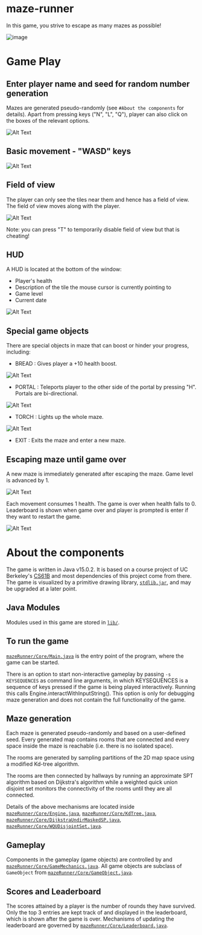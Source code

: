 # maze-runner
In this game, you strive to escape as many mazes as possible!

![image](https://i.postimg.cc/BbxC7JXB/maze.jpg)

# Game Play

## Enter player name and seed for random number generation
Mazes are generated pseudo-randomly (see `#About the components` for details).
Apart from pressing keys ("N", "L", "Q"), player can also click on the boxes of
the relevant options.

![Alt Text](https://media.giphy.com/media/tjbOHwlUnaiWBm9e0r/giphy.gif)

## Basic movement - "WASD" keys

![Alt Text](https://media.giphy.com/media/zc301aOLYLOB1ARMFC/giphy.gif)

## Field of view
The player can only see the tiles near them and hence has a field of view.
The field of view moves along with the player.

![Alt Text](https://media.giphy.com/media/qWRMWVuw1pozyq7K6T/giphy.gif)

Note: you can press "T" to temporarily disable field of view but that is cheating!

## HUD
A HUD is located at the bottom of the window:
* Player's health
* Description of the tile the mouse cursor is currently pointing to 
* Game level
* Current date

![Alt Text](https://media.giphy.com/media/WvJUUxLNcPPc3D6dmR/giphy.gif)

## Special game objects
There are special objects in maze that can boost or hinder your progress, including:
* BREAD : Gives player a +10 health boost.

![Alt Text](https://media.giphy.com/media/vSyOHAdGY4V4rfhq0R/giphy.gif)

* PORTAL : Teleports player to the other side of the portal by pressing "H". Portals are bi-directional.

![Alt Text](https://media.giphy.com/media/QuAbj7VHQXPiim8h0g/giphy.gif)

* TORCH : Lights up the whole maze.

![Alt Text](https://media.giphy.com/media/QXSAoUbjXJeqxrOKUR/giphy.gif)  

* EXIT : Exits the maze and enter a new maze.

## Escaping maze until game over
A new maze is immediately generated after escaping the maze.
Game level is advanced by 1.

![Alt Text](https://media.giphy.com/media/Mm7pWhfLEt8mjEk3P8/giphy.gif)

Each movement consumes 1 health. The game is over when health falls to 0.
Leaderboard is shown when game over and player is prompted is enter if they
want to restart the game.

![Alt Text](https://media.giphy.com/media/AeB8s5mJRNhg4AUQkO/giphy.gif)

# About the components
The game is written in Java v15.0.2. It is based on a course project of
UC Berkeley's [CS61B](https://sp21.datastructur.es/materials/proj/proj3/proj3)
and most dependencies of this project come from there. The game is visualized by
a primitive drawing library, 
[`stdlib.jar`](https://introcs.cs.princeton.edu/java/stdlib/), and may be 
upgraded at a later point.

## Java Modules
Modules used in this game are stored in [`lib/`](./lib).

## To run the game
[`mazeRunner/Core/Main.java`](./mazeRunner/Core) is the entry point of the program,
 where the game can be started. 

There is an option to start non-interactive gameplay by passing `-s KEYSEQUENCES` as
command line arguments, in which KEYSEQUENCES is a sequence of keys pressed if the game
is being played interactively. Running this calls Engine.interactWithInputString().
This option is only for debugging maze generation and does not contain the full functionality
of the game.

## Maze generation
Each maze is generated pseudo-randomly and based on a user-defined seed. Every
generated map contains rooms that are connected and every space inside the maze
is reachable (i.e. there is no isolated space).

The rooms are generated by sampling partitions of the 2D map space using a 
modified Kd-tree algorithm. 

The rooms are then connected by hallways by running
an approximate SPT algorithm based on Dijkstra's algorithm while a weighted quick
union disjoint set monitors the connectivity of the rooms until they are all
connected. 

Details of the above mechanisms are located inside [`mazeRunner/Core/Engine.java`](./mazeRunner/Core),
[`mazeRunner/Core/KdTree.java`](./mazeRunner/Core), [`mazeRunner/Core/DijkstraUndirMaskedSP.java`](./mazeRunner/Core),
[`mazeRunner/Core/WQUDisjointSet.java`](./mazeRunner/Core).

## Gameplay
Components in the gameplay (game objects) are controlled by
and [`mazeRunner/Core/GameMechanics.java`](./mazeRunner/Core). All game objects
are subclass of `GameObject` from [`mazeRunner/Core/GameObject.java`](./mazeRunner/Core).

## Scores and Leaderboard
The scores attained by a player is the number of rounds they have survived. Only
the top 3 entries are kept track of and displayed in the leaderboard, which is shown
after the game is over. Mechanisms of updating the leaderboard are governed by
[`mazeRunner/Core/Leaderboard.java`](./mazeRunner/Core).
